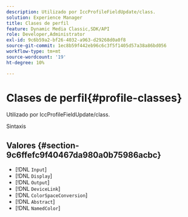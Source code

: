 ```yaml
---
description: Utilizado por IccProfileFieldUpdate/class.
solution: Experience Manager
title: Clases de perfil
feature: Dynamic Media Classic,SDK/API
role: Developer,Administrator
exl-id: 9c6b59a2-bf26-4032-a963-d29268d0a0f8
source-git-commit: 1ec8b59f442eb96c6c3f5f1405d57a38a86bd056
workflow-type: tm+mt
source-wordcount: '19'
ht-degree: 10%

---
```


# Clases de perfil{#profile-classes}

Utilizado por IccProfileFieldUpdate/class.

Sintaxis

## Valores {#section-9c6ffefc9f40467da980a0b75986acbc}

* [!DNL `Input`]
* [!DNL `Display`]
* [!DNL `Output`]
* [!DNL `DeviceLink`]
* [!DNL `ColorSpaceConversion`]
* [!DNL `Abstract`]
* [!DNL `NamedColor`]
